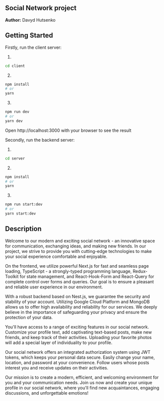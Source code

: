 ## Social Network project
**Author:** Davyd Hutsenko

## Getting Started

Firstly, run the client server:

1)
```bash
cd client
```

2)
```bash
npm install
# or
yarn
```

3)
```bash
npm run dev
# or
yarn dev
```
Open http://localhost:3000 with your browser to see the result

Secondly, run the backend server:

1)
```bash
cd server
```

2)
```bash
npm install
# or
yarn
```

3)
```bash
npm run start:dev
# or
yarn start:dev
```

[//]: # (API documentation can be accessed on http://localhost:5000)

## Description

Welcome to our modern and exciting social network - an innovative space for communication, exchanging ideas, and making new friends. In our project, we strive to provide you with cutting-edge technologies to make your social experience comfortable and enjoyable.

On the frontend, we utilize powerful Next.js for fast and seamless page loading, TypeScript - a strongly-typed programming language, Redux-Toolkit for state management, and React-Hook-Form and React-Query for complete control over forms and queries. Our goal is to ensure a pleasant and reliable user experience in our environment.

With a robust backend based on Nest.js, we guarantee the security and stability of your account. Utilizing Google Cloud Platform and MongoDB allows us to offer high availability and reliability for our services. We deeply believe in the importance of safeguarding your privacy and ensure the protection of your data.

You'll have access to a range of exciting features in our social network. Customize your profile text, add captivating text-based posts, make new friends, and keep track of their activities. Uploading your favorite photos will add a special layer of individuality to your profile.

Our social network offers an integrated authorization system using JWT tokens, which keeps your personal data secure. Easily change your name, location, and password at your convenience. Follow users whose posts interest you and receive updates on their activities.

Our mission is to create a modern, efficient, and welcoming environment for you and your communication needs. Join us now and create your unique profile in our social network, where you'll find new acquaintances, engaging discussions, and unforgettable emotions!

